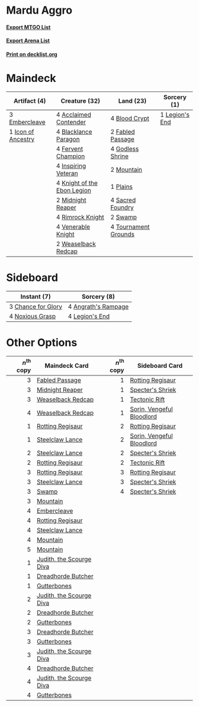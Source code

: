# Mardu Aggro

#### [Export MTGO List](../collection/Mardu%20Aggro/Mardu%20Aggro.txt)
#### [Export Arena List](../collection/Mardu%20Aggro/Mardu%20Aggro_arena.txt)
#### [Print on decklist.org](http://decklist.org/?deckmain=4%09Acclaimed%20Contender%0A4%09Blacklance%20Paragon%0A4%09Blood%20Crypt%0A3%09Embercleave%0A2%09Fabled%20Passage%0A4%09Fervent%20Champion%0A4%09Godless%20Shrine%0A1%09Icon%20of%20Ancestry%0A4%09Inspiring%20Veteran%0A4%09Knight%20of%20the%20Ebon%20Legion%0A1%09Legion's%20End%0A2%09Midnight%20Reaper%0A2%09Mountain%0A1%09Plains%0A4%09Rimrock%20Knight%0A4%09Sacred%20Foundry%0A2%09Swamp%0A4%09Tournament%20Grounds%0A4%09Venerable%20Knight%0A2%09Weaselback%20Redcap&deckside=4%09Angrath's%20Rampage%0A3%09Chance%20for%20Glory%0A4%09Legion's%20End%0A4%09Noxious%20Grasp)
# Maindeck

|                                        Artifact (4)                                         |                                            Creature (32)                                             |                                           Land (23)                                           |                                       Sorcery (1)                                       |
|---------------------------------------------------------------------------------------------|------------------------------------------------------------------------------------------------------|-----------------------------------------------------------------------------------------------|-----------------------------------------------------------------------------------------|
|3 [Embercleave](http://gatherer.wizards.com/Pages/Card/Details.aspx?multiverseid=473082)     |4 [Acclaimed Contender](http://gatherer.wizards.com/Pages/Card/Details.aspx?multiverseid=472963)      |4 [Blood Crypt](http://gatherer.wizards.com/Pages/Card/Details.aspx?multiverseid=97102)        |1 [Legion's End](http://gatherer.wizards.com/Pages/Card/Details.aspx?multiverseid=466860)|
|1 [Icon of Ancestry](http://gatherer.wizards.com/Pages/Card/Details.aspx?multiverseid=466983)|4 [Blacklance Paragon](http://gatherer.wizards.com/Pages/Card/Details.aspx?multiverseid=473041)       |2 [Fabled Passage](http://gatherer.wizards.com/Pages/Card/Details.aspx?multiverseid=473206)    |                                                                                         |
|                                                                                             |4 [Fervent Champion](http://gatherer.wizards.com/Pages/Card/Details.aspx?multiverseid=473086)         |4 [Godless Shrine](http://gatherer.wizards.com/Pages/Card/Details.aspx?multiverseid=405099)    |                                                                                         |
|                                                                                             |4 [Inspiring Veteran](http://gatherer.wizards.com/Pages/Card/Details.aspx?multiverseid=473156)        |2 [Mountain](http://gatherer.wizards.com/Pages/Card/Details.aspx?multiverseid=439859)          |                                                                                         |
|                                                                                             |4 [Knight of the Ebon Legion](http://gatherer.wizards.com/Pages/Card/Details.aspx?multiverseid=466859)|1 [Plains](http://gatherer.wizards.com/Pages/Card/Details.aspx?multiverseid=439856)            |                                                                                         |
|                                                                                             |2 [Midnight Reaper](http://gatherer.wizards.com/Pages/Card/Details.aspx?multiverseid=452827)          |4 [Sacred Foundry](http://gatherer.wizards.com/Pages/Card/Details.aspx?multiverseid=405106)    |                                                                                         |
|                                                                                             |4 [Rimrock Knight](http://gatherer.wizards.com/Pages/Card/Details.aspx?multiverseid=473099)           |2 [Swamp](http://gatherer.wizards.com/Pages/Card/Details.aspx?multiverseid=439858)             |                                                                                         |
|                                                                                             |4 [Venerable Knight](http://gatherer.wizards.com/Pages/Card/Details.aspx?multiverseid=472997)         |4 [Tournament Grounds](http://gatherer.wizards.com/Pages/Card/Details.aspx?multiverseid=473210)|                                                                                         |
|                                                                                             |2 [Weaselback Redcap](http://gatherer.wizards.com/Pages/Card/Details.aspx?multiverseid=473110)        |                                                                                               |                                                                                         |


# Sideboard

|                                         Instant (7)                                         |                                         Sorcery (8)                                          |
|---------------------------------------------------------------------------------------------|----------------------------------------------------------------------------------------------|
|3 [Chance for Glory](http://gatherer.wizards.com/Pages/Card/Details.aspx?multiverseid=452909)|4 [Angrath's Rampage](http://gatherer.wizards.com/Pages/Card/Details.aspx?multiverseid=461112)|
|4 [Noxious Grasp](http://gatherer.wizards.com/Pages/Card/Details.aspx?multiverseid=466864)   |4 [Legion's End](http://gatherer.wizards.com/Pages/Card/Details.aspx?multiverseid=466860)     |


# Other Options

|*n*<sup>th</sup> copy|                                           Maindeck Card                                           |*n*<sup>th</sup> copy|                                           Sideboard Card                                           |
|--------------------:|---------------------------------------------------------------------------------------------------|--------------------:|----------------------------------------------------------------------------------------------------|
|                    3|[Fabled Passage](http://gatherer.wizards.com/Pages/Card/Details.aspx?multiverseid=473206)          |                    1|[Rotting Regisaur](http://gatherer.wizards.com/Pages/Card/Details.aspx?multiverseid=466865)         |
|                    3|[Midnight Reaper](http://gatherer.wizards.com/Pages/Card/Details.aspx?multiverseid=452827)         |                    1|[Specter's Shriek](http://gatherer.wizards.com/Pages/Card/Details.aspx?multiverseid=473068)         |
|                    3|[Weaselback Redcap](http://gatherer.wizards.com/Pages/Card/Details.aspx?multiverseid=473110)       |                    1|[Tectonic Rift](http://gatherer.wizards.com/Pages/Card/Details.aspx?multiverseid=234568)            |
|                    4|[Weaselback Redcap](http://gatherer.wizards.com/Pages/Card/Details.aspx?multiverseid=473110)       |                    1|[Sorin, Vengeful Bloodlord](http://gatherer.wizards.com/Pages/Card/Details.aspx?multiverseid=461144)|
|                    1|[Rotting Regisaur](http://gatherer.wizards.com/Pages/Card/Details.aspx?multiverseid=466865)        |                    2|[Rotting Regisaur](http://gatherer.wizards.com/Pages/Card/Details.aspx?multiverseid=466865)         |
|                    1|[Steelclaw Lance](http://gatherer.wizards.com/Pages/Card/Details.aspx?multiverseid=473164)         |                    2|[Sorin, Vengeful Bloodlord](http://gatherer.wizards.com/Pages/Card/Details.aspx?multiverseid=461144)|
|                    2|[Steelclaw Lance](http://gatherer.wizards.com/Pages/Card/Details.aspx?multiverseid=473164)         |                    2|[Specter's Shriek](http://gatherer.wizards.com/Pages/Card/Details.aspx?multiverseid=473068)         |
|                    2|[Rotting Regisaur](http://gatherer.wizards.com/Pages/Card/Details.aspx?multiverseid=466865)        |                    2|[Tectonic Rift](http://gatherer.wizards.com/Pages/Card/Details.aspx?multiverseid=234568)            |
|                    3|[Rotting Regisaur](http://gatherer.wizards.com/Pages/Card/Details.aspx?multiverseid=466865)        |                    3|[Rotting Regisaur](http://gatherer.wizards.com/Pages/Card/Details.aspx?multiverseid=466865)         |
|                    3|[Steelclaw Lance](http://gatherer.wizards.com/Pages/Card/Details.aspx?multiverseid=473164)         |                    3|[Specter's Shriek](http://gatherer.wizards.com/Pages/Card/Details.aspx?multiverseid=473068)         |
|                    3|[Swamp](http://gatherer.wizards.com/Pages/Card/Details.aspx?multiverseid=439858)                   |                    4|[Specter's Shriek](http://gatherer.wizards.com/Pages/Card/Details.aspx?multiverseid=473068)         |
|                    3|[Mountain](http://gatherer.wizards.com/Pages/Card/Details.aspx?multiverseid=439859)                |                     |                                                                                                    |
|                    4|[Embercleave](http://gatherer.wizards.com/Pages/Card/Details.aspx?multiverseid=473082)             |                     |                                                                                                    |
|                    4|[Rotting Regisaur](http://gatherer.wizards.com/Pages/Card/Details.aspx?multiverseid=466865)        |                     |                                                                                                    |
|                    4|[Steelclaw Lance](http://gatherer.wizards.com/Pages/Card/Details.aspx?multiverseid=473164)         |                     |                                                                                                    |
|                    4|[Mountain](http://gatherer.wizards.com/Pages/Card/Details.aspx?multiverseid=439859)                |                     |                                                                                                    |
|                    5|[Mountain](http://gatherer.wizards.com/Pages/Card/Details.aspx?multiverseid=439859)                |                     |                                                                                                    |
|                    1|[Judith, the Scourge Diva](http://gatherer.wizards.com/Pages/Card/Details.aspx?multiverseid=457329)|                     |                                                                                                    |
|                    1|[Dreadhorde Butcher](http://gatherer.wizards.com/Pages/Card/Details.aspx?multiverseid=461121)      |                     |                                                                                                    |
|                    1|[Gutterbones](http://gatherer.wizards.com/Pages/Card/Details.aspx?multiverseid=457220)             |                     |                                                                                                    |
|                    2|[Judith, the Scourge Diva](http://gatherer.wizards.com/Pages/Card/Details.aspx?multiverseid=457329)|                     |                                                                                                    |
|                    2|[Dreadhorde Butcher](http://gatherer.wizards.com/Pages/Card/Details.aspx?multiverseid=461121)      |                     |                                                                                                    |
|                    2|[Gutterbones](http://gatherer.wizards.com/Pages/Card/Details.aspx?multiverseid=457220)             |                     |                                                                                                    |
|                    3|[Dreadhorde Butcher](http://gatherer.wizards.com/Pages/Card/Details.aspx?multiverseid=461121)      |                     |                                                                                                    |
|                    3|[Gutterbones](http://gatherer.wizards.com/Pages/Card/Details.aspx?multiverseid=457220)             |                     |                                                                                                    |
|                    3|[Judith, the Scourge Diva](http://gatherer.wizards.com/Pages/Card/Details.aspx?multiverseid=457329)|                     |                                                                                                    |
|                    4|[Dreadhorde Butcher](http://gatherer.wizards.com/Pages/Card/Details.aspx?multiverseid=461121)      |                     |                                                                                                    |
|                    4|[Judith, the Scourge Diva](http://gatherer.wizards.com/Pages/Card/Details.aspx?multiverseid=457329)|                     |                                                                                                    |
|                    4|[Gutterbones](http://gatherer.wizards.com/Pages/Card/Details.aspx?multiverseid=457220)             |                     |                                                                                                    |

